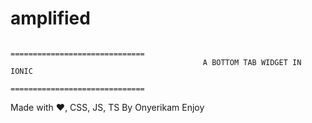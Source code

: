 # amplified

                                              ==============================
                                               A BOTTOM TAB WIDGET IN IONIC
                                              ==============================
                                              
Made with ❤, CSS, JS, TS By Onyerikam Enjoy
